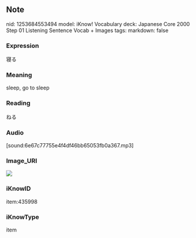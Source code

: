 ## Note
nid: 1253684553494
model: iKnow! Vocabulary
deck: Japanese Core 2000 Step 01 Listening Sentence Vocab + Images
tags: 
markdown: false

### Expression
寝る

### Meaning
sleep, go to sleep

### Reading
ねる

### Audio
[sound:6e67c77755e4f4df46bb65053fb0a367.mp3]

### Image_URI
<!DOCTYPE html>
<title></title>
<img src="d130322034ff1c734d2812c243411bca.jpg">



### iKnowID
item:435998

### iKnowType
item
